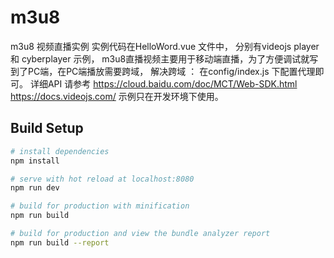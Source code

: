 # m3u8

m3u8 视频直播实例
实例代码在HelloWord.vue 文件中， 分别有videojs player 和 cyberplayer 示例，
m3u8直播视频主要用于移动端直播，为了方便调试就写到了PC端，在PC端播放需要跨域，
解决跨域 ： 在config/index.js 下配置代理即可。
详细API 请参考 https://cloud.baidu.com/doc/MCT/Web-SDK.html  
              https://docs.videojs.com/
示例只在开发环境下使用。             

## Build Setup

``` bash
# install dependencies
npm install

# serve with hot reload at localhost:8080
npm run dev

# build for production with minification
npm run build

# build for production and view the bundle analyzer report
npm run build --report
